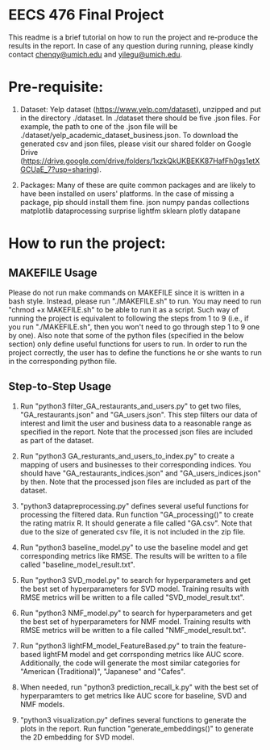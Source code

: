 # EECS 476 Final Project
This readme is a brief tutorial on how to run the project and re-produce the results in the report. In case of any question during running, please kindly contact chenqy@umich.edu and yilegu@umich.edu.

# Pre-requisite:
1. Dataset: Yelp dataset (https://www.yelp.com/dataset), unzipped and put in the directory ./dataset. In ./dataset there should be five .json files. For example, the path to one of the .json file will be ./dataset/yelp_academic_dataset_business.json. To download the generated csv and json files, please visit our shared folder on Google Drive (https://drive.google.com/drive/folders/1xzkQkUKBEKK87HafFh0gs1etXGCUaE_7?usp=sharing).

2. Packages: Many of these are quite common packages and are likely to have been installed on users' platforms. In the case of missing a package, pip should install them fine.
	json
	numpy
	pandas
	collections
	matplotlib
	dataprocessing
	surprise
	lightfm
	sklearn
	plotly
	datapane

# How to run the project:
## MAKEFILE Usage
Please do not run make commands on MAKEFILE since it is written in a bash style. Instead, please run "./MAKEFILE.sh" to run. You may need to run "chmod +x MAKEFILE.sh" to be able to run it as a script. Such way of running the project is equivalent to following the steps from 1 to 9 (i.e., if you run "./MAKEFILE.sh", then you won't need to go through step 1 to 9 one by one). Also note that some of the python files (specified in the below section) only define useful functions for users to run. In order to run the project correctly, the user has to define the functions he or she wants to run in the corresponding python file.

## Step-to-Step Usage
1. Run "python3 filter_GA_restaurants_and_users.py" to get two files, "GA_restaurants.json" and "GA_users.json". This step filters our data of interest and limit the user and business data to a reasonable range as specified in the report. Note that the processed json files are included as part of the dataset.

2. Run "python3 GA_resturants_and_users_to_index.py" to create a mapping of users and businesses to their corresponding indices. You should have "GA_restaurants_indices.json" and "GA_users_indices.json" by then. Note that the processed json files are included as part of the dataset.

3. "python3 datapreprocessing.py" defines several useful functions for processing the filtered data. Run function "GA_processing()" to create the rating matrix R. It should generate a file called "GA.csv". Note that due to the size of generated csv file, it is not included in the zip file.

4. Run "python3 baseline_model.py" to use the baseline model and get corresponding metrics like RMSE. The results will be written to a file called "baseline_model_result.txt". 

5. Run "python3 SVD_model.py" to search for hyperparameters and get the best set of hyperparameters for SVD model. Training results with RMSE metrics will be written to a file called "SVD_model_result.txt".

6. Run "python3 NMF_model.py" to search for hyperparameters and get the best set of hyperparameters for NMF model. Training results with RMSE metrics will be written to a file called "NMF_model_result.txt".

7. Run "python3 lightFM_model_FeatureBased.py" to train the feature-based lightFM model and get corrsponding metrics like AUC score. Additionally, the code will generate the most similar categories for "American (Traditional)", "Japanese" and "Cafes".

8. When needed, run "python3 prediction_recall_k.py" with the best set of hyperparamters to get metrics like AUC score for baseline, SVD and NMF models.

9. "python3 visualization.py" defines several functions to generate the plots in the report. Run function "generate_embeddings()" to generate the 2D embedding for SVD model.

